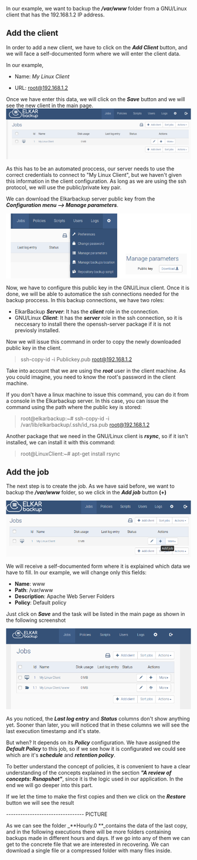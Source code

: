 In our example, we want to backup the _**/var/www**_ folder from a GNU\/Linux client that has the 192.168.1.2 IP address.

## Add the client

In order to add a new client, we have to click on the _**Add Client**_ button, and we will face a self-documented form where we will enter the client data.

In our example,

* Name: _My Linux Client_

* URL: root@192.168.1.2

Once we have enter this data, we will click on the _**Save**_ button and we will see the new client in the main page.  
![](/assets/clients_tasks_03.png)

As this has to be an automated proccess, our server needs to use the correct credentials to connect to "My Linux Client", but we haven't given this information in the client configuration. As long as we are using the ssh protocol, we will use the public/private key pair.

We can download the Elkarbackup server public key from the _**Configuration menu --&gt; Manage parameters**_.

![](/assets/clients_jobs_04.png)

Now, we have to configure this public key in the GNU\/Linux client. Once it is done, we will be able to automatice the ssh connections needed for the backup proccess. In this backup connections, we have two roles:

* ElkarBackup _**Server**_: It has the _**client**_ role in the connection.
* GNU\/Linux _**Client**_: It has the _**server**_ role in the ssh connection, so it is neccesary to install there the openssh-server package if it is not previosly installed.

Now we will issue this command in order to copy the newly downloaded public key in the client.

> ssh-copy-id -i Publickey.pub root@192.168.1.2

Take into account that we are using the _**root**_ user in the client machine. As you could imagine, you need to know the root's password in the client machine.

If you don't have a linux machine to issue this command, you can do it from a console in the Elkarbackup server. In this case, you can issue the command using the path where the public key is stored:

> root@elkarbackup:~\# ssh-copy-id -i \/var\/lib\/elkarbackup\/.ssh\/id\_rsa.pub root@192.168.1.2

Another package that we need in the GNU\/Linux client is _**rsync**_, so if it isn't installed, we can install it with this command:

> root@LinuxClient:~\# apt-get install rsync

## Add the job

The next step is to create the job. As we have said before, we want to backup the _**\/var\/www**_ folder, so we click in the _**Add job**_ button **\(+\)**

![](/assets/clients_jobs_05.png)

We will receive a self-documented form where it is explained which data we have to fill. In our example, we will change only this fields:

* **Name**: www
* **Path**: \/var\/www
* **Description**: Apache Web Server Folders
* **Policy**: Default policy

Just click on _**Save**_ and the task will be listed in the main page as shown in the following screenshot

![](/assets/clients_tasks_04.png)

As you noticed, the _**Last log entry**_ and _**Status**_ columns don't show anything yet. Sooner than later, you will noticed that in these columns we will see the last execution timestamp and it's state.

But when? It depends on its _**Policy**_ configuration. We have assigned the _**Default Policy**_ to this job, so if we see how it is configurated we could see which are it's _**schedule**_ and _**retention policy**_.

To better understand the concept of policies, it is convenient to have a clear understanding of the concepts explained in the section _**"A review of concepts: Rsnapshot"**_, since it is the logic used in our application. In the end we will go deeper into this part.

If we let the time to make the first copies and then we click on the _**Restore**_ button we will see the result

--------------------------------- PICTURE

As we can see the folder \_**Hourly.0 **\_contains the data of the last copy, and in the following executions there will be more folders containing backups made in different hours and days. If we go into any of them we can get to the concrete file that we are interested in recovering. We can download a single file or a compressed folder with many files inside.

